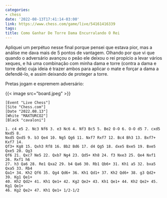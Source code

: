 ```yaml
---
categories:
- chess
date: '2022-08-13T17:41:14-03:00'
link: https://www.chess.com/game/live/54161416339
tags:
title: Como Ganhar De Torre Dama Encurralando O Rei
---
```


Apliquei um perpétuo nesse final porque pensei que estava pior, mas a análise me dava mais de 5 pontos de vantagem. Olhando por que vi que quando o adversário avançou o peão ele deixou o rei propício a levar vários xeques, e há uma combinação com minha dama e torre (contra a dama e torre dele) cuja ideia é trazer ambos para aplicar o mate e forçar a dama a defendê-lo, e assim deixando de proteger a torre.

Pretas jogam e espremem adversário:

{{< image src="board.jpeg" >}}

```
[Event "Live Chess"]
[Site "Chess.com"]
[Date "2022.08.13"]
[White "MAXTURCO2"]
[Black "cavaloni"]

1. c4 e5 2. Nc3 Nf6 3. e3 Nc6 4. Nf3 Bc5 5. Be2 O-O 6. O-O d5 7. cxd5 Nxd5 8.
Nxd5 Qxd5 9. b3 Qe4 10. Ng5 Qg6 11. Nxf7 Rxf7 12. Bc4 Bh3 13. Bxf7+ Kxf7 14.
Qf3+ Kg8 15. Qxh3 Rf8 16. Bb2 Bd6 17. d4 Qg5 18. dxe5 Bxe5 19. Bxe5 Qxe5 20. Qg3
Qf6 21. Qxc7 Ne5 22. Qxb7 Ng4 23. Qd5+ Kh8 24. f3 Nxe3 25. Qe4 Nxf1 26. Rxf1 h6
27. h3 Qa6 28. Re1 Qxa2 29. b4 Qa6 30. Rb1 Qb6+ 31. Kh1 a5 32. bxa5 Qxa5 33. Rb4
Qa1+ 34. Kh2 Qf6 35. Qg4 Qd6+ 36. Kh1 Qd1+ 37. Kh2 Qd6+ 38. g3 Qd2+ 39. Kg1 Qe1+
40. Kh2 Qd2+ 41. Kh1 Qe1+ 42. Kg2 Qe2+ 43. Kh1 Qe1+ 44. Kh2 Qe2+ 45. Kg1 Qe1+
46. Kg2 Qe2+ 47. Kh1 Qe1+ 1/2-1/2
```
